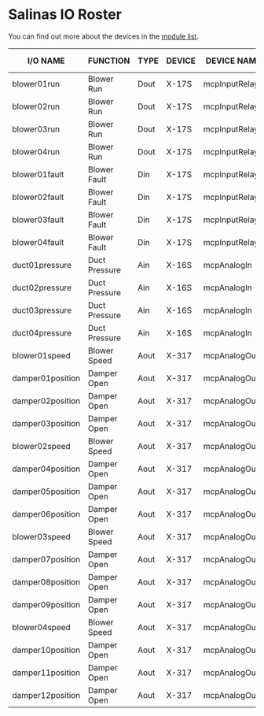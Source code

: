 # Salinas IO Roster

You can find out more about the devices in the [module list][readme].

[readme]: README.md

I/O NAME          | FUNCTION        | TYPE   | DEVICE    | DEVICE NAME        | LOCATION | TERMINAL #
----------------- | --------------- | ------ | --------- | ------------------ | -------- | ----------
blower01run       | Blower Run      | Dout   | X-17S     | mcpInputRelay      | MCP      | 1A
blower02run       | Blower Run      | Dout   | X-17S     | mcpInputRelay      | MCP      | 2A
blower03run       | Blower Run      | Dout   | X-17S     | mcpInputRelay      | MCP      | 3A
blower04run       | Blower Run      | Dout   | X-17S     | mcpInputRelay      | MCP      | 4A
blower01fault     | Blower Fault    | Din    | X-17S     | mcpInputRelay      | MCP      | Input1
blower02fault     | Blower Fault    | Din    | X-17S     | mcpInputRelay      | MCP      | Input2
blower03fault     | Blower Fault    | Din    | X-17S     | mcpInputRelay      | MCP      | Input3
blower04fault     | Blower Fault    | Din    | X-17S     | mcpInputRelay      | MCP      | Input4
duct01pressure    | Duct Pressure   | Ain    | X-16S     | mcpAnalogIn        | MCP      | Ain1
duct02pressure    | Duct Pressure   | Ain    | X-16S     | mcpAnalogIn        | MCP      | Ain2
duct03pressure    | Duct Pressure   | Ain    | X-16S     | mcpAnalogIn        | MCP      | Ain3
duct04pressure    | Duct Pressure   | Ain    | X-16S     | mcpAnalogIn        | MCP      | Ain4
blower01speed     | Blower Speed    | Aout   | X-317     | mcpAnalogOut1      | MCP      | Out1
damper01position  | Damper Open     | Aout   | X-317     | mcpAnalogOut1      | MCP      | Out2
damper02position  | Damper Open     | Aout   | X-317     | mcpAnalogOut1      | MCP      | Out3
damper03position  | Damper Open     | Aout   | X-317     | mcpAnalogOut1      | MCP      | Out4
blower02speed     | Blower Speed    | Aout   | X-317     | mcpAnalogOut2      | MCP      | Out1
damper04position  | Damper Open     | Aout   | X-317     | mcpAnalogOut2      | MCP      | Out2
damper05position  | Damper Open     | Aout   | X-317     | mcpAnalogOut2      | MCP      | Out3
damper06position  | Damper Open     | Aout   | X-317     | mcpAnalogOut2      | MCP      | Out4
blower03speed     | Blower Speed    | Aout   | X-317     | mcpAnalogOut3      | MCP      | Out1
damper07position  | Damper Open     | Aout   | X-317     | mcpAnalogOut3      | MCP      | Out2
damper08position  | Damper Open     | Aout   | X-317     | mcpAnalogOut3      | MCP      | Out3
damper09position  | Damper Open     | Aout   | X-317     | mcpAnalogOut3      | MCP      | Out4
blower04speed     | Blower Speed    | Aout   | X-317     | mcpAnalogOut4      | MCP      | Out1
damper10position  | Damper Open     | Aout   | X-317     | mcpAnalogOut4      | MCP      | Out2
damper11position  | Damper Open     | Aout   | X-317     | mcpAnalogOut4      | MCP      | Out3
damper12position  | Damper Open     | Aout   | X-317     | mcpAnalogOut4      | MCP      | Out4
